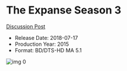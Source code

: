 # The Expanse Season 3

[Discussion Post](https://www.avsforum.com/threads/bass-eq-for-filtered-movies.2995212/post-57939066)

* Release Date: 2018-07-17
* Production Year: 2015
* Format: BD/DTS-HD MA 5.1

![img 0](https://i.imgur.com/b1YycSl.jpg)

